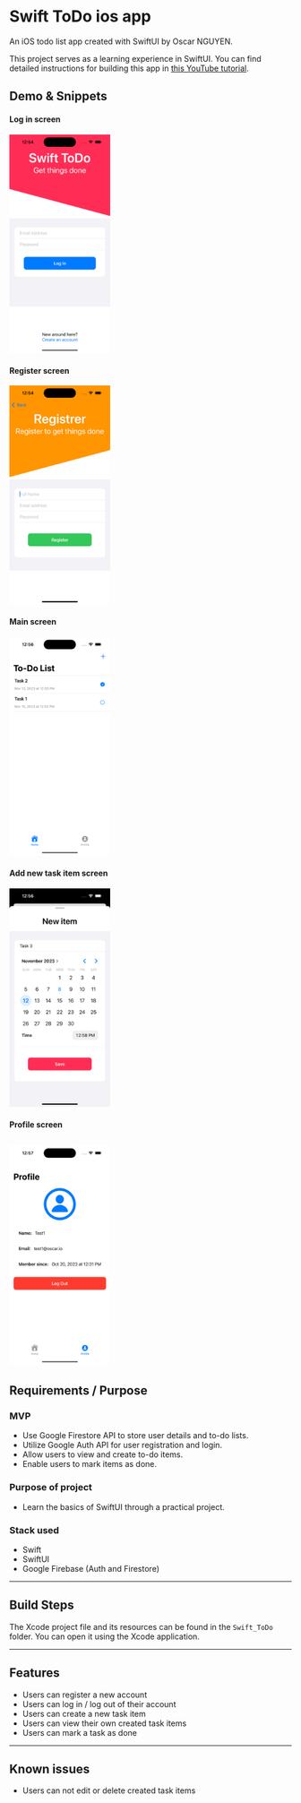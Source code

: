 # Swift ToDo ios app

An iOS todo list app created with SwiftUI by Oscar NGUYEN.

This project serves as a learning experience in SwiftUI. You can find detailed instructions for building this app in [this YouTube tutorial](https://www.youtube.com/watch?v=t_mypMqSXNw).

## Demo & Snippets

#### Log in screen

  <img src="./screenshots/login.png" width="180">

#### Register screen

  <img src="./screenshots/register.png" width="180">

#### Main screen

  <img src="./screenshots/main_screen.png" width="180">

#### Add new task item screen

  <img src="./screenshots/add_task.png" width="180">

#### Profile screen

## <img src="./screenshots/profile.png" width="180">

## Requirements / Purpose

### MVP

- Use Google Firestore API to store user details and to-do lists.
- Utilize Google Auth API for user registration and login.
- Allow users to view and create to-do items.
- Enable users to mark items as done.

### Purpose of project

- Learn the basics of SwiftUI through a practical project.

### Stack used

- Swift
- SwiftUI
- Google Firebase (Auth and Firestore)

---

## Build Steps

The Xcode project file and its resources can be found in the `Swift_ToDo` folder. You can open it using the Xcode application.

---

## Features

- Users can register a new account
- Users can log in / log out of their account
- Users can create a new task item
- Users can view their own created task items
- Users can mark a task as done

---

## Known issues

- Users can not edit or delete created task items
